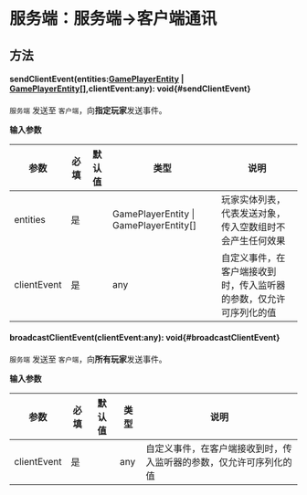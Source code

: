 <script setup>
import '/style.css'
</script>

# 服务端：服务端->客户端通讯

## 方法

#### <font id="API" />sendClientEvent(<font id="Type">entities:[GamePlayerEntity](/GamePlayerEntity/) | [GamePlayerEntity](/GamePlayerEntity/)[],clientEvent:any</font>)<font id="Type">: void</font>{#sendClientEvent}

`服务端` 发送至 `客户端`，向**指定玩家**发送事件。

**输入参数**

| **参数**    | **必填** | **默认值** | **类型**                                   | **说明**                                                           |
| ----------- | -------- | ---------- | ------------------------------------------ | ------------------------------------------------------------------ |
| entities    | 是       |            | GamePlayerEntity &#124; GamePlayerEntity[] | 玩家实体列表，代表发送对象，传入空数组时不会产生任何效果           |
| clientEvent | 是       |            | any                                        | 自定义事件，在客户端接收到时，传入监听器的参数，仅允许可序列化的值 |

#### <font id="API" />broadcastClientEvent(<font id="Type">clientEvent:any</font>)<font id="Type">: void</font>{#broadcastClientEvent}

`服务端` 发送至 `客户端`，向**所有玩家**发送事件。

**输入参数**

| **参数**    | **必填** | **默认值** | **类型** | **说明**                                                           |
| ----------- | -------- | ---------- | -------- | ------------------------------------------------------------------ |
| clientEvent | 是       |            | any      | 自定义事件，在客户端接收到时，传入监听器的参数，仅允许可序列化的值 |
